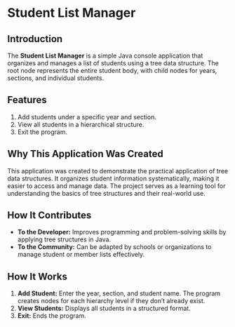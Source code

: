 # Student List Manager

## Introduction
The **Student List Manager** is a simple Java console application that organizes and manages a list of students using a tree data structure. The root node represents the entire student body, with child nodes for years, sections, and individual students.

## Features
1. Add students under a specific year and section.
2. View all students in a hierarchical structure.
3. Exit the program.

## Why This Application Was Created
This application was created to demonstrate the practical application of tree data structures. It organizes student information systematically, making it easier to access and manage data. The project serves as a learning tool for understanding the basics of tree structures and their real-world use.

## How It Contributes
- **To the Developer:** Improves programming and problem-solving skills by applying tree structures in Java.
- **To the Community:** Can be adapted by schools or organizations to manage student or member lists effectively.

## How It Works
1. **Add Student:** Enter the year, section, and student name. The program creates nodes for each hierarchy level if they don’t already exist.
2. **View Students:** Displays all students in a structured format.
3. **Exit:** Ends the program.
